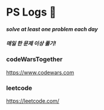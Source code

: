 # PS Logs 🤯
 #### *solve at least one problem each day*
 #### *매일 한 문제 이상 풀기!*
### codeWarsTogether
https://www.codewars.com 
### leetcode
https://leetcode.com/

